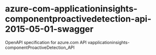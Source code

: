 # azure-com-applicationinsights-componentproactivedetection-api-2015-05-01-swagger
OpenAPI specification for azure.com API vapplicationinsights-componentProactiveDetection_API
